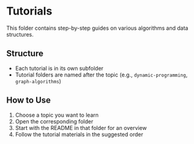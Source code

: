 # Tutorials

This folder contains step-by-step guides on various algorithms and data structures.

## Structure
- Each tutorial is in its own subfolder
- Tutorial folders are named after the topic (e.g., `dynamic-programming`, `graph-algorithms`)

## How to Use
1. Choose a topic you want to learn
2. Open the corresponding folder
3. Start with the README in that folder for an overview
4. Follow the tutorial materials in the suggested order